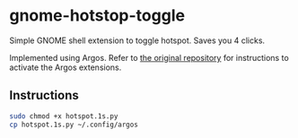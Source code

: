 # gnome-hotstop-toggle

Simple GNOME shell extension to toggle hotspot. Saves you 4 clicks. 

Implemented using Argos. Refer to [the original repository](https://github.com/p-e-w/argos/) for instructions to activate the Argos extensions.

## Instructions

```sh
sudo chmod +x hotspot.1s.py
cp hotspot.1s.py ~/.config/argos
```